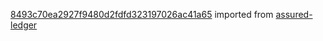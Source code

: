 [8493c70ea2927f9480d2fdfd323197026ac41a65](https://github.com/insolar/assured-ledger/commit/8493c70ea2927f9480d2fdfd323197026ac41a65) imported from [assured-ledger](https://github.com/insolar/assured-ledger)
